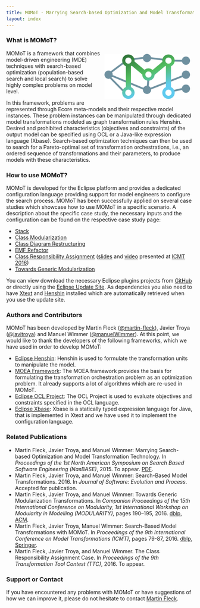 ```yaml
---
title: MOMoT - Marrying Search-based Optimization and Model Transformation Technology
layout: index
---
```

### What is MOMoT?
<img src="images/logo.png" style="max-width:230px; float: right; padding: 10px;">
<div stlye="float:left; clear:both;">MOMoT is a framework that combines model-driven engineering (MDE) techniques with search-based optimization (population-based search and local search) to solve highly complex problems on model level.

In this framework, problems are represented through Ecore meta-models and their respective model instances. 
These problem instances can be manipulated through dedicated model transformations modeled as graph transformation rules Henshin. 
Desired and prohibited characteristics (objectives and constraints) of the output model can be specified using OCL or a Java-like expression language (Xbase).
Search-based optimization techniques can then be used to search for a Pareto-optimal set of transformation orchestrations, i.e., an ordered sequence of transformations and their parameters, to produce models with these characteristics.
</div>

### How to use MOMoT?
MOMoT is developed for the Eclipse platform and provides a dedicated configuration language providing support for model  engineers to configure the search process.
MOMoT has been successfully applied on several case studies which showcase how to use MOMoT in a specific scenario.
A description about the specific case study, the necessary inputs and the configuration can be found on the respective case study page: 

* [Stack](casestudy/stack)
* [Class Modularization](casestudy/class_modularization)
* [Class Diagram Restructuring](casestudy/class_restructuring)
* [EMF Refactor](casestudy/emfrefactor)
* [Class Responsibility Assignment](casestudy/class_responsibility_assignment) ([slides](http://www.slideshare.net/MartinFleck1/icmt-2016-searchbased-model-transformations-with-momot) and [video](https://www.youtube.com/watch?v=BQDz6OmxABE) presented at [ICMT 2016](http://is.ieis.tue.nl/research/ICMT16/))
* [Towards Generic Modularization](casestudy/generic_modularization)


You can view download the necessary Eclipse plugins projects from [GitHub](https://github.com/martin-fleck/momot) or directly using the [Eclipse Update Site](http://martin-fleck.github.io/momot/eclipse/updates/). As dependencies you also need to have [Xtext](www.eclipse.org/Xtext/) and [Henshin](http://www.eclipse.org/henshin/) installed which are automatically retrieved when you use the update site.

### Authors and Contributors
MOMoT has been developed by Martin Fleck ([@martin-fleck](https://github.com/martin-fleck)), Javier Troya ([@javitroya](https://github.com/javitroya)) and Manuel Wimmer ([@manuelWimmer](https://github.com/manuelWimmer)).
At this point, we would like to thank the developers of the following frameworks, which we have used in order to develop MOMoT:

* [Eclipse Henshin](http://www.eclipse.org/henshin/): Henshin is used to formulate the transformation units to manipulate the model.
* [MOEA Framework](http://moeaframework.org/): The MOEA framework provides the basis for formulating the transformation orchestration problem as an optimization problem. It already supports a lot of algorithms which are re-used in MOMoT.
* [Eclipse OCL Project](http://projects.eclipse.org/projects/modeling.mdt.ocl): The OCL Project is used to evaluate objectives and constraints specified in the OCL language.
* [Eclipse Xbase](https://wiki.eclipse.org/Xbase): Xbase is a statically typed expression language for Java, that is implemented in Xtext and we have used it to implement the configuration language.

### Related Publications
* Martin Fleck, Javier Troya, and Manuel Wimmer: Marrying Search-based Optimization and Model Transformation Technology. In *Proceedings of the 1st North American Symposium on Search Based Software Engineering (NasBASE)*, 2015. To appear. [PDF](downloads/NasBASE_MOMoT.pdf).
* Martin Fleck, Javier Troya, and Manuel Wimmer: Search-Based Model Transformations. 2016. In *Journal of Software: Evolution and Process*. Accepted for publication.
* Martin Fleck, Javier Troya, and Manuel Wimmer: Towards Generic Modularization Transformations. In *Companion Proceedings of the 15th International Conference on Modularity, 1st International Workshop on Modularity in Modelling (MODULARITY),* pages 190–195, 2016. [dblp](http://dblp.org/rec/html/conf/aosd/FleckTW16), [ACM](http://dl.acm.org/citation.cfm?doid=2892664.2892698).
* Martin Fleck, Javier Troya, Manuel Wimmer: Search-Based Model Transformations with MOMoT. In *Proceedings of the 9th International Conference on Model Transformations (ICMT)*, pages 79-87, 2016. [dblp](http://dblp.org/rec/conf/icmt/FleckTW16), [Springer](http://link.springer.com/chapter/10.1007%2F978-3-319-42064-6_6).
* Martin Fleck, Javier Troya, and Manuel Wimmer. The Class Responsibility Assignment Case. In *Proceedings of the 9th Transformation Tool Contest (TTC)*, 2016. To appear.

### Support or Contact
If you have encountered any problems with MOMoT or have suggestions of how we can improve it, please do not hesitate to contact [Martin Fleck](http://www.big.tuwien.ac.at/staff/mfleck).
